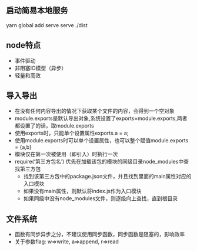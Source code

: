## 启动简易本地服务
yarn global add serve
serve ./dist



## node特点
+ 事件驱动
+ 非阻塞IO模型（异步）
+ 轻量和高效
## 导入导出
+ 在没有任何内容导出的情况下获取某个文件的内容，会得到一个空对象
+ module.exports是默认导出对象,系统设置了exports=module.exports,两者都设置了的话，取module.exports
+ 使用exports时，只能单个设置属性exports.a = a;
+ 使用module.exports时可以单个设置属性，也可以整个赋值module.exports = {a,b}
+ 模块仅在第一次被使用（即引入）时执行一次
+ require(‘第三方包名’) 优先在加载该包的模块的同级目录node_modules中查找第三方包
  - 找到该第三方包中的package.json文件，并且找到里面的main属性对应的入口模块
  - 如果没有main属性，则默认将index.js作为入口模块
  - 如果同级中没有node_modules文件，则逐级向上查找，直到根目录

## 文件系统
+ 函数有同步异步之分，不建议使用同步函数，同步函数是阻塞的，影响效率
+ 关于参数flag: w=>write, a=>append, r=>read
